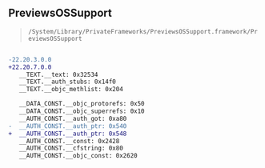 ## PreviewsOSSupport

> `/System/Library/PrivateFrameworks/PreviewsOSSupport.framework/PreviewsOSSupport`

```diff

-22.20.3.0.0
+22.20.7.0.0
   __TEXT.__text: 0x32534
   __TEXT.__auth_stubs: 0x14f0
   __TEXT.__objc_methlist: 0x204

   __DATA_CONST.__objc_protorefs: 0x50
   __DATA_CONST.__objc_superrefs: 0x10
   __AUTH_CONST.__auth_got: 0xa80
-  __AUTH_CONST.__auth_ptr: 0x540
+  __AUTH_CONST.__auth_ptr: 0x548
   __AUTH_CONST.__const: 0x2428
   __AUTH_CONST.__cfstring: 0x80
   __AUTH_CONST.__objc_const: 0x2620

```
